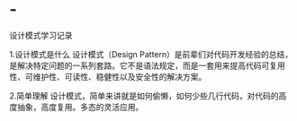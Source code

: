 # -
设计模式学习记录

1.设计模式是什么
    设计模式（Design Pattern）是前辈们对代码开发经验的总结，是解决特定问题的一系列套路。它不是语法规定，而是一套用来提高代码可复用性、可维护性、可读性、稳健性以及安全性的解决方案。

2.简单理解
    设计模式，简单来讲就是如何偷懒，如何少些几行代码，对代码的高度抽象，高度复用。多态的灵活应用。
